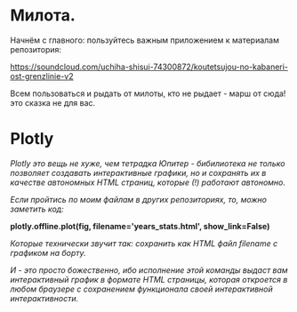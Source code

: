 # Милота.

Начнём с главного: пользуйтесь важным приложением к материалам репозитория: 

https://soundcloud.com/uchiha-shisui-74300872/koutetsujou-no-kabaneri-ost-grenzlinie-v2

Всем пользоваться и рыдать от милоты, кто не рыдает - марш от сюда! это сказка не для вас.

# Plotly

*Plotly это вещь не хуже, чем тетрадка Юпитер - бибилиотека не только позволяет создавать 
интерактивные графики, но и сохранять их в качестве автономных HTML страниц, которые (!)
работают автономно.*

*Если пройтись по моим файлам в других репозиториях, то, можно заметить код:*

**plotly.offline.plot(fig, filename='years_stats.html', show_link=False)**

*Которые технически звучит так: сохранить как HTML файл filename с графиком на борту.*

*И - это просто божественно, ибо исполнение этой команды выдаст вам интерактивный график в формате HTML страницы, которая откроется в любом браузере с сохранением функционала своей интерактивной интерактивности.*
